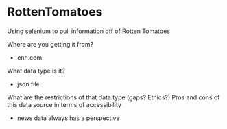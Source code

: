 # RottenTomatoes
Using selenium to pull information off of Rotten Tomatoes

Where are you getting it from?
- cnn.com
  
What data type is it?
- json file
  
What are the restrictions of that data type (gaps? Ethics?)
Pros and cons of this data source in terms of accessibility
- news data always has a perspective
